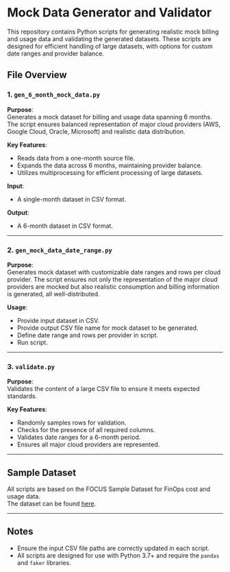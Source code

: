 # Mock Data Generator and Validator
This repository contains Python scripts for generating realistic mock billing and usage data and validating the generated datasets. These scripts are designed for efficient handling of large datasets, with options for custom date ranges and provider balance.


## File Overview

### 1. `gen_6_month_mock_data.py`
**Purpose**:  
Generates a mock dataset for billing and usage data spanning 6 months. The script ensures balanced representation of major cloud providers (AWS, Google Cloud, Oracle, Microsoft) and realistic data distribution.

**Key Features**:
- Reads data from a one-month source file.
- Expands the data across 6 months, maintaining provider balance.
- Utilizes multiprocessing for efficient processing of large datasets.

**Input**:
- A single-month dataset in CSV format.

**Output**:
- A 6-month dataset in CSV format.

---

### 2. `gen_mock_data_date_range.py`
**Purpose**:  
Generates mock dataset with customizable date ranges and rows per cloud provider. The script ensures not only the representation of the major cloud providers are mocked but also realistic consumption and billing information is generated, all well-distributed.

**Usage**:
- Provide input dataset in CSV.
- Provide output CSV file name for mock dataset to be generated.
- Define date range and rows per provider in script.
- Run script.

---

### 3. `validate.py`
**Purpose**:  
Validates the content of a large CSV file to ensure it meets expected standards.

**Key Features**:
- Randomly samples rows for validation.
- Checks for the presence of all required columns.
- Validates date ranges for a 6-month period.
- Ensures all major cloud providers are represented.

---

## Sample Dataset
All scripts are based on the FOCUS Sample Dataset for FinOps cost and usage data.  
The dataset can be found [here](https://github.com/FinOps-Open-Cost-and-Usage-Spec/FOCUS-Sample-Data/tree/main/FOCUS-1.0).

---

## Notes

- Ensure the input CSV file paths are correctly updated in each script.
- All scripts are designed for use with Python 3.7+ and require the `pandas` and `faker` libraries.
